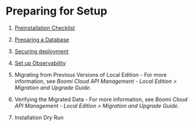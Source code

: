 ﻿---
sidebar_position: 1
---

# Preparing for Setup

<head>
  <meta name="guidename" content="API Management"/>
  <meta name="context" content="GUID-4731c1f1-e4c3-4036-bc8a-d654fd359a75"/>
</head>

1. [Preinstallation Checklist](../Installation/Preinstallation_checklist.md)

2. [Preparing a Database](../Installation/Preparing_a_database.md)

3. [Securing deployment](../Installation/Securing_deployment.md)

4. [Set up Observability](../Installation/Setup_observability.md)

5. Migrating from Previous Versions of Local Edition - For more information, see *Boomi Cloud API Management - Local Edition > Migration and Upgrade Guide*.

6. Verifying the Migrated Data - For more information, see *Boomi Cloud API Management - Local Edition > Migration and Upgrade Guide*.

7. Installation Dry Run

